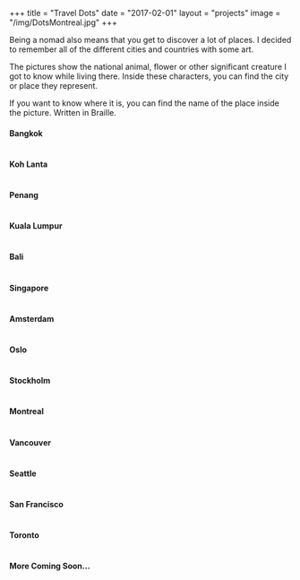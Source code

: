 +++
title = "Travel Dots"
date = "2017-02-01"
layout = "projects"
image = "/img/DotsMontreal.jpg"
+++

Being a nomad also means that you get to discover a lot of places. I decided to remember all of the different cities and countries with some art. 

The pictures show the national animal, flower or other significant creature I got to know while living there. Inside these characters, you can find the city or place they represent. 

If you want to know where it is, you can find the name of the place inside the picture. Written in Braille. 

<h4>Bangkok</h4>
<img src="/img/DotsBangkok.jpg" alt="">

<h4>Koh Lanta</h4>
<img src="/img/ComingSoon.png" alt="">

<h4>Penang</h4>
<img src="/img/ComingSoon.png" alt="">

<h4>Kuala Lumpur</h4>
<img src="/img/DotsKualaLumpur.jpg" alt="">

<h4>Bali</h4>
<img src="/img/ComingSoon.png" alt="">

<h4>Singapore</h4>
<img src="/img/ComingSoon.png" alt="">

<h4>Amsterdam</h4>
<img src="/img/DotsAmsterdam.jpg" alt="">

<h4>Oslo</h4>
<img src="/img/ComingSoon.png" alt="">

<h4>Stockholm</h4>
<img src="/img/ComingSoon.png" alt="">

<h4>Montreal</h4>
<img src="/img/DotsMontreal.jpg" alt="">

<h4>Vancouver</h4>
<img src="/img/ComingSoon.png" alt="">

<h4>Seattle</h4>
<img src="/img/ComingSoon.png" alt="">

<h4>San Francisco</h4>
<img src="/img/ComingSoon.png" alt="">

<h4>Toronto</h4>
<img src="/img/ComingSoon.png" alt="">

<h4>More Coming Soon...</h4>